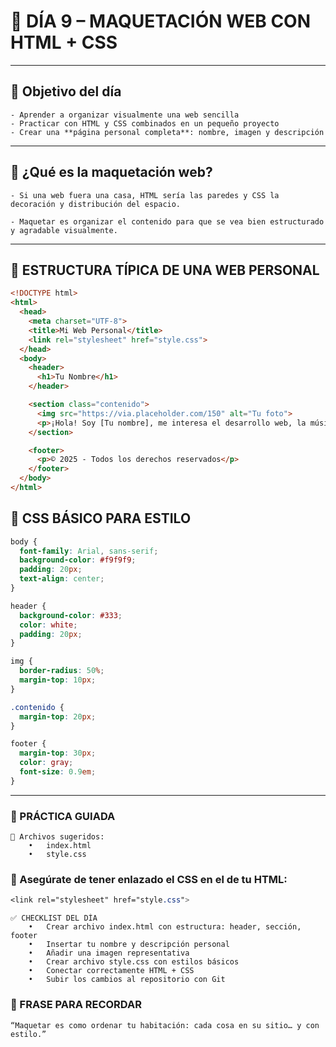 # 🧠 DÍA 9 – MAQUETACIÓN WEB CON HTML + CSS

---

## 🎯 Objetivo del día
```
- Aprender a organizar visualmente una web sencilla
- Practicar con HTML y CSS combinados en un pequeño proyecto
- Crear una **página personal completa**: nombre, imagen y descripción
```
---

## 🧩 ¿Qué es la maquetación web?
```
- Si una web fuera una casa, HTML sería las paredes y CSS la decoración y distribución del espacio.

- Maquetar es organizar el contenido para que se vea bien estructurado y agradable visualmente.
```

---

## 🧱 ESTRUCTURA TÍPICA DE UNA WEB PERSONAL

```html
<!DOCTYPE html>
<html>
  <head>
    <meta charset="UTF-8">
    <title>Mi Web Personal</title>
    <link rel="stylesheet" href="style.css">
  </head>
  <body>
    <header>
      <h1>Tu Nombre</h1>
    </header>

    <section class="contenido">
      <img src="https://via.placeholder.com/150" alt="Tu foto">
      <p>¡Hola! Soy [Tu nombre], me interesa el desarrollo web, la música y los videojuegos.</p>
    </section>

    <footer>
      <p>© 2025 - Todos los derechos reservados</p>
    </footer>
  </body>
</html>
```

## 🎨 CSS BÁSICO PARA ESTILO
```css
body {
  font-family: Arial, sans-serif;
  background-color: #f9f9f9;
  padding: 20px;
  text-align: center;
}

header {
  background-color: #333;
  color: white;
  padding: 20px;
}

img {
  border-radius: 50%;
  margin-top: 10px;
}

.contenido {
  margin-top: 20px;
}

footer {
  margin-top: 30px;
  color: gray;
  font-size: 0.9em;
}
```

---

### 🧪 PRÁCTICA GUIADA
```
📁 Archivos sugeridos:
	•	index.html
	•	style.css
```

### 📌 Asegúrate de tener enlazado el CSS en el <head> de tu HTML:
```css
<link rel="stylesheet" href="style.css">
```

```
✅ CHECKLIST DEL DÍA
	•	Crear archivo index.html con estructura: header, sección, footer
	•	Insertar tu nombre y descripción personal
	•	Añadir una imagen representativa
	•	Crear archivo style.css con estilos básicos
	•	Conectar correctamente HTML + CSS
	•	Subir los cambios al repositorio con Git
```

### 🧠 FRASE PARA RECORDAR
```
“Maquetar es como ordenar tu habitación: cada cosa en su sitio… y con estilo.”
```

